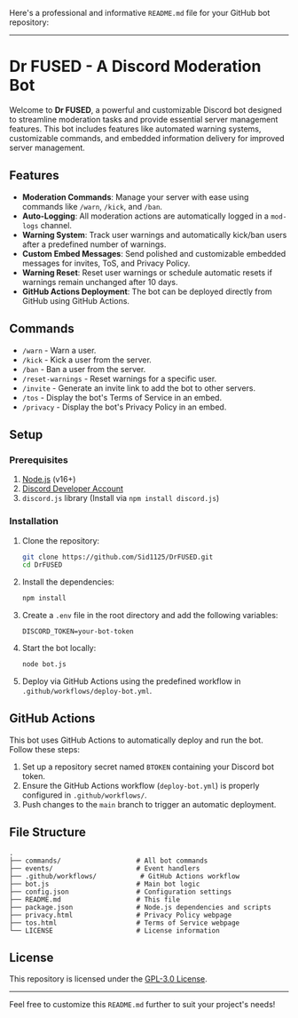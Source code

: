 Here's a professional and informative `README.md` file for your GitHub bot repository:

---

# Dr FUSED - A Discord Moderation Bot

Welcome to **Dr FUSED**, a powerful and customizable Discord bot designed to streamline moderation tasks and provide essential server management features. This bot includes features like automated warning systems, customizable commands, and embedded information delivery for improved server management.

## Features

- **Moderation Commands**: Manage your server with ease using commands like `/warn`, `/kick`, and `/ban`.
- **Auto-Logging**: All moderation actions are automatically logged in a `mod-logs` channel.
- **Warning System**: Track user warnings and automatically kick/ban users after a predefined number of warnings.
- **Custom Embed Messages**: Send polished and customizable embedded messages for invites, ToS, and Privacy Policy.
- **Warning Reset**: Reset user warnings or schedule automatic resets if warnings remain unchanged after 10 days.
- **GitHub Actions Deployment**: The bot can be deployed directly from GitHub using GitHub Actions.

## Commands

- `/warn` - Warn a user.
- `/kick` - Kick a user from the server.
- `/ban` - Ban a user from the server.
- `/reset-warnings` - Reset warnings for a specific user.
- `/invite` - Generate an invite link to add the bot to other servers.
- `/tos` - Display the bot's Terms of Service in an embed.
- `/privacy` - Display the bot's Privacy Policy in an embed.

## Setup

### Prerequisites

1. [Node.js](https://nodejs.org/en/) (v16+)
2. [Discord Developer Account](https://discord.com/developers)
3. `discord.js` library (Install via `npm install discord.js`)

### Installation

1. Clone the repository:

   ```bash
   git clone https://github.com/Sid1125/DrFUSED.git
   cd DrFUSED
   ```

2. Install the dependencies:

   ```bash
   npm install
   ```

3. Create a `.env` file in the root directory and add the following variables:

   ```
   DISCORD_TOKEN=your-bot-token
   ```

4. Start the bot locally:

   ```bash
   node bot.js
   ```

5. Deploy via GitHub Actions using the predefined workflow in `.github/workflows/deploy-bot.yml`.

## GitHub Actions

This bot uses GitHub Actions to automatically deploy and run the bot. Follow these steps:

1. Set up a repository secret named `BTOKEN` containing your Discord bot token.
2. Ensure the GitHub Actions workflow (`deploy-bot.yml`) is properly configured in `.github/workflows/`.
3. Push changes to the `main` branch to trigger an automatic deployment.

## File Structure

```
.
├── commands/                   # All bot commands
├── events/                     # Event handlers
├── .github/workflows/           # GitHub Actions workflow
├── bot.js                      # Main bot logic
├── config.json                 # Configuration settings
├── README.md                   # This file
├── package.json                # Node.js dependencies and scripts
├── privacy.html                # Privacy Policy webpage
├── tos.html                    # Terms of Service webpage
└── LICENSE                     # License information
```

## License

This repository is licensed under the [GPL-3.0 License](./LICENSE).

---

Feel free to customize this `README.md` further to suit your project's needs!

